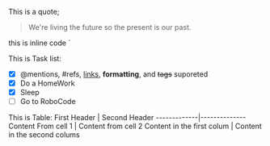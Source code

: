 This is a quote;

> We're living the future so 
> the  present is our past.

this is inline code ´<addr>


This is Task list:
-[x] @mentions, #refs, [links](), **formatting**, and <del>tags</del> suporeted 
-[x] Do a HomeWork
-[x] Sleep
-[ ] Go to RoboCode

This is Table:
First Header | Second Header 
-------------|--------------
Content From cell 1 | Content from cell 2
Content in the first colum | Content in the second colums
